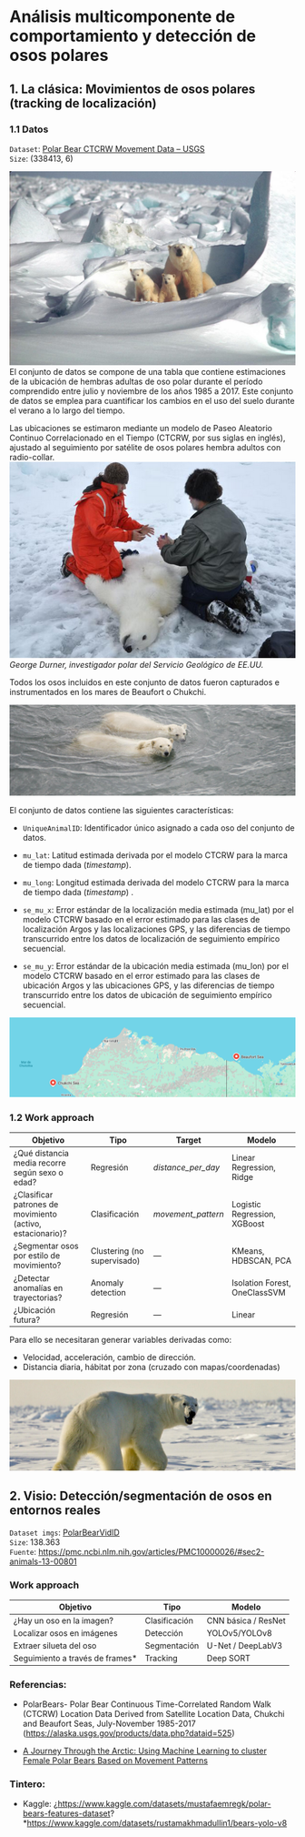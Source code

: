 # Análisis multicomponente de comportamiento y detección de osos polares

## 1. La clásica: **Movimientos de osos polares (tracking de localización)**

### 1.1 Datos

``Dataset``: [Polar Bear CTCRW Movement Data – USGS](https://alaska.usgs.gov/data/polarBear/polarBear_CTCRWlocations_chukchiBeaufort_1985-2017/polarBear_CTCRWlocations_chukchiBeaufort_1985-2017.zip)  
``Size``: (338413, 6)

![alt text](mom_cubs2_adj_1.jpg)
El conjunto de datos se compone de una tabla que contiene estimaciones de la ubicación de hembras adultas de oso polar durante el período comprendido entre julio y noviembre de los años 1985 a 2017. Este conjunto de datos se emplea para cuantificar los cambios en el uso del suelo durante el verano a lo largo del tiempo. 

Las ubicaciones se estimaron mediante un modelo de Paseo Aleatorio Continuo Correlacionado en el Tiempo (CTCRW, por sus siglas en inglés), ajustado al seguimiento por satélite de osos polares hembra adultos con radio-collar.  
![](image.png) _George Durner, investigador polar del Servicio Geológico de EE.UU._

Todos los osos incluidos en este conjunto de datos fueron capturados e instrumentados en los mares de Beaufort o Chukchi.

![alt text](two_polar_bears_swimming_10-11-2009_USGS.jpg)


El conjunto de datos contiene las siguientes características:

+ ``UniqueAnimalID``: Identificador único asignado a cada oso del conjunto de datos.

+ ``mu_lat``: Latitud estimada derivada por el modelo CTCRW para la marca de tiempo dada (_timestamp_).

+ ``mu_long``: Longitud estimada derivada del modelo CTCRW para la marca de tiempo dada (_timestamp_)     .

+ ``se_mu_x``: Error estándar de la localización media estimada (mu_lat) por el modelo CTCRW basado en el error estimado para las clases de localización Argos y las localizaciones GPS, y las diferencias de tiempo transcurrido entre los datos de localización de seguimiento empírico secuencial.

+ ``se_mu_y``: Error estándar de la ubicación media estimada (mu_lon) por el modelo CTCRW basado en el error estimado para las clases de ubicación Argos y las ubicaciones GPS, y las diferencias de tiempo transcurrido entre los datos de ubicación de seguimiento empírico secuencial.

![alt text](image-1.png)

### 1.2 Work approach

| Objetivo                                  | Tipo                  | Target                | Modelo                     |
|-------------------------------------------|-----------------------|-----------------------|-------------------------------------|
| ¿Qué distancia media recorre según sexo o edad? | Regresión             | _distance_per_day_      | Linear Regression, Ridge            |
| ¿Clasificar patrones de movimiento (activo, estacionario)? | Clasificación         | _movement_pattern_ | Logistic Regression, XGBoost        |
| ¿Segmentar osos por estilo de movimiento? | Clustering (no supervisado) | —                     | KMeans, HDBSCAN, PCA                |
| ¿Detectar anomalías en trayectorias?      | Anomaly detection     | —                     | Isolation Forest, OneClassSVM       |
| ¿Ubicación futura?      | Regresión     | —                     | Linear       |

Para ello se necesitaran generar variables derivadas como:
+ Velocidad, acceleración, cambio de dirección.
+ Distancia diaria, hábitat por zona (cruzado con mapas/coordenadas)

![alt text](large_polar_bear_4-1-2009_Mike_Lockhart.jpg)  

## 2. Visio: **Detección/segmentación de osos en entornos reales**

``Dataset imgs``: 
[PolarBearVidID](https://zenodo.org/records/7564529)  
``Size``: 138.363  
``Fuente``: https://pmc.ncbi.nlm.nih.gov/articles/PMC10000026/#sec2-animals-13-00801 


### Work approach
| Objetivo         |             Tipo             | Modelo            |
|---------------|-------------------------------|------------------|
| ¿Hay un oso en la imagen? | Clasificación   | CNN básica / ResNet |
| Localizar osos en imágenes | Detección      | YOLOv5/YOLOv8      | 
| Extraer silueta del oso    | Segmentación   | U-Net / DeepLabV3  |
| Seguimiento a través de frames* | Tracking   | Deep SORT         |





### Referencias:

* PolarBears- Polar Bear Continuous Time-Correlated Random Walk (CTCRW) Location Data Derived from Satellite Location Data, Chukchi and Beaufort Seas, July-November 1985-2017 (https://alaska.usgs.gov/products/data.php?dataid=525)


* [A Journey Through the Arctic: Using Machine Learning to cluster Female Polar Bears Based on Movement Patterns](https://medium.com/@viritaromero/a-journey-through-the-arctic-using-machine-learning-to-cluster-female-polar-bears-based-on-8a2870c5e53b)



### Tintero:

* Kaggle: ¿https://www.kaggle.com/datasets/mustafaemregk/polar-bears-features-dataset?
*https://www.kaggle.com/datasets/rustamakhmadullin1/bears-yolo-v8